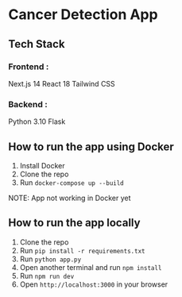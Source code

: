 # Cancer Detection App

## Tech Stack

### Frontend :

Next.js 14
React 18
Tailwind CSS

### Backend :

Python 3.10
Flask

## How to run the app using Docker

1. Install Docker
2. Clone the repo
3. Run `docker-compose up --build`

NOTE: App not working in Docker yet

## How to run the app locally

1. Clone the repo
2. Run `pip install -r requirements.txt`
3. Run `python app.py`
4. Open another terminal and run `npm install`
5. Run `npm run dev`
6. Open `http://localhost:3000` in your browser
